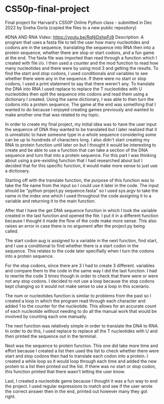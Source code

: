 # CS50p-final-project
Final project for Harvard's CS50P Online Python class - submitted in Dec 2022 by Sneha Gorla (copied the files to a new public repository)


#DNA AND RNA Video: https://youtu.be/RqNiDshpPJ8 Description: A program that uses a fasta file to tell the user how many nucleotides and codons are in the sequence, translating the sequence into RNA then into a protein sequence, whether there are stop or start codons, and a fun game at the end. The fasta file was imported than read through a function which I created with file i/o. I then used a counter and the mod function to read how many nucleotides and there were by using mod 3 and getting the results. To find the start and stop codons, I used conditionals and variables to see whether there were any in the sequence. If there were no start or stop codons, I used a print statement to say that there weren't any. To translate the DNA into RNA I used replace to replace the T nucleotides with U nucleotides then split the sequence into codons and read them using a dictionary I created. Using the same dictionary, I was able to then turn the codons into a protein sequence. The game at the end was something that I wanted to do because I enjoyed creating games previously and wanted to make another one that was related to my topic.

In order to create my final project, my initial idea was to have the user input the sequence of DNA they wanted to be translated but I later realized that it is unrealistic to have someone type in a whole sequence considering some can be up to hundreds of characters long. I also didn't start creating my RNA to protein function until later on but I thought it would be interesting to create and be able to use a function that can take a section of the DNA sequence and turn that into a protein sequence. For this part I was thinking about using a pre-existing function that I had researched about but I decided that for this specific function, it would make more sense to just use a dictionary.

Starting off with the translate function, the purpose of this function was to take the file name from the input so I could use it later in the code. The input should be "python project.py sequence.fasta" so I used sys.argv to take the name in the index one which I used throughout the code assigning it to a variable and returning it to the main function.

After that I have the get DNA sequence function in which I took the variable created in the last function and opened the file. I put it in a different function because I thought it made the flow of the code make more sense. This also raises an error in case there is no argument after the project.py being called.

The start codon aug is assigned to a variable in the next function, find start, and I use a conditional to find whether there is a start codon in the sequence. This relates to the code later specifially when I turn the codons into a protein sequence.

For the stop codons, since there are 3 I had to create 3 different. variables and compare them to the code in the same way I did the last function. I had to rewrite the code 3 times though in order to check that there were or were not any stop codons. I decided to not use a loop because the stop codons kept changing so it would not make sense to use a loop in this scenario.

The num or nucleotides function is similar to problems from the past so I created a loop in which the program read through each character and added 1 to the counter for the nucleotide. This allows for an accurate count of each nucleotide without needing to do all the manual work that would be involved by counting each one manually.

The next function was relatively simple in order to translate the DNA to RNA. In order to do this, I used replace to replace all the T nucleotides with U and then printed the sequence out in the terminal.

Next was the sequence to protein function. This one did take more time and effort because I created a list then used the list to check whether there were start and stop codons then had to translate each codon into a protein. I created a while loop so it would loop through each time and added the new protein to a list then printed out the list. If there was no start or stop codon, this function printed that there wasn't letting the user know.

Last, I created a nucleotide game because I thought it was a fun way to end the project. I used regular expressions to match and see if the user wrote the correct answer then in the end, printed out however many they got right.
